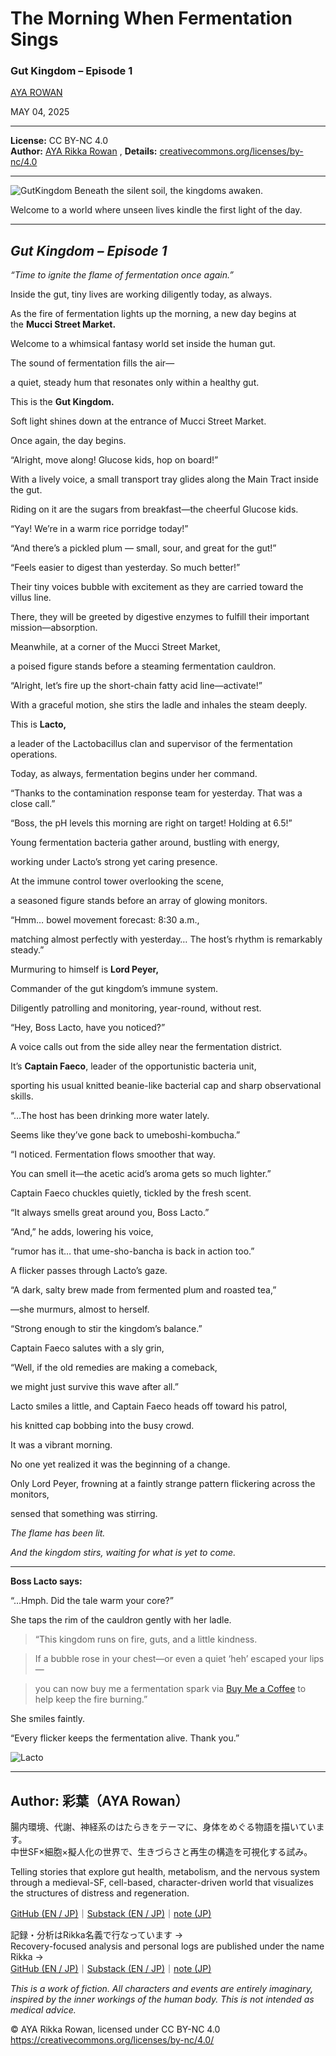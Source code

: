 # The Morning When Fermentation Sings

### Gut Kingdom – Episode 1

[AYA ROWAN](https://substack.com/@ayarowan)

MAY 04, 2025

---
**License:** CC BY-NC 4.0  
**Author:** [AYA Rikka Rowan](https://github.com/noetic-loop)  ,
**Details:** [creativecommons.org/licenses/by-nc/4.0](https://creativecommons.org/licenses/by-nc/4.0/)

---
![GutKingdom](../images/GutKingdom_main.png)
Beneath the silent soil, the kingdoms awaken. 

Welcome to a world where unseen lives kindle the first light of the day.

---
## _**Gut Kingdom – Episode 1**_

_“Time to ignite the flame of fermentation once again.”_

Inside the gut, tiny lives are working diligently today, as always.

As the fire of fermentation lights up the morning, a new day begins at the **Mucci Street Market.**

Welcome to a whimsical fantasy world set inside the human gut.

The sound of fermentation fills the air—

a quiet, steady hum that resonates only within a healthy gut.

This is the **Gut Kingdom.**

Soft light shines down at the entrance of Mucci Street Market.

Once again, the day begins.

“Alright, move along! Glucose kids, hop on board!”

With a lively voice, a small transport tray glides along the Main Tract inside the gut.

Riding on it are the sugars from breakfast—the cheerful Glucose kids.

“Yay! We’re in a warm rice porridge today!”

“And there’s a pickled plum — small, sour, and great for the gut!”

“Feels easier to digest than yesterday. So much better!”

Their tiny voices bubble with excitement as they are carried toward the villus line.

There, they will be greeted by digestive enzymes to fulfill their important mission—absorption.

Meanwhile, at a corner of the Mucci Street Market,

a poised figure stands before a steaming fermentation cauldron.

“Alright, let’s fire up the short-chain fatty acid line—activate!”

With a graceful motion, she stirs the ladle and inhales the steam deeply.

This is **Lacto,**

a leader of the Lactobacillus clan and supervisor of the fermentation operations.

Today, as always, fermentation begins under her command.

“Thanks to the contamination response team for yesterday. That was a close call.”

“Boss, the pH levels this morning are right on target! Holding at 6.5!”

Young fermentation bacteria gather around, bustling with energy,

working under Lacto’s strong yet caring presence.

At the immune control tower overlooking the scene,

a seasoned figure stands before an array of glowing monitors.

“Hmm… bowel movement forecast: 8:30 a.m.,

matching almost perfectly with yesterday… The host’s rhythm is remarkably steady.”

Murmuring to himself is **Lord Peyer,**

Commander of the gut kingdom’s immune system.

Diligently patrolling and monitoring, year-round, without rest.

“Hey, Boss Lacto, have you noticed?”

A voice calls out from the side alley near the fermentation district.

It’s **Captain Faeco**, leader of the opportunistic bacteria unit,

sporting his usual knitted beanie-like bacterial cap and sharp observational skills.

“…The host has been drinking more water lately.

Seems like they’ve gone back to umeboshi-kombucha.”

“I noticed. Fermentation flows smoother that way.

You can smell it—the acetic acid’s aroma gets so much lighter.”

Captain Faeco chuckles quietly, tickled by the fresh scent.

“It always smells great around you, Boss Lacto.”

“And,” he adds, lowering his voice,

“rumor has it… that ume-sho-bancha is back in action too.”

A flicker passes through Lacto’s gaze.

“A dark, salty brew made from fermented plum and roasted tea,”

—she murmurs, almost to herself.

“Strong enough to stir the kingdom’s balance.”

Captain Faeco salutes with a sly grin,

“Well, if the old remedies are making a comeback,

we might just survive this wave after all.”

Lacto smiles a little, and Captain Faeco heads off toward his patrol,

his knitted cap bobbing into the busy crowd.

It was a vibrant morning.

No one yet realized it was the beginning of a change.

Only Lord Peyer, frowning at a faintly strange pattern flickering across the monitors,

sensed that something was stirring.

_The flame has been lit._

_And the kingdom stirs, waiting for what is yet to come._

---

**Boss Lacto says:**

“…Hmph. Did the tale warm your core?”

She taps the rim of the cauldron gently with her ladle.

> “This kingdom runs on fire, guts, and a little kindness.

> If a bubble rose in your chest—or even a quiet ‘heh’ escaped your lips—

> you can now buy me a fermentation spark via [Buy Me a Coffee](https://buymeacoffee.com/ayarikkarowan) to help keep the fire burning.”

She smiles faintly.

“Every flicker keeps the fermentation alive. Thank you.”

<!-- Optional disclaimer -->
<!-- _Note: This is a character message from the world of “Gutto Kingdom.” Support is always welcome, but entirely optional._ -->
![Lacto](../images/Gut_Kingdom_Lacto.png)

---

## Author: 彩葉（AYA Rowan）

腸内環境、代謝、神経系のはたらきをテーマに、身体をめぐる物語を描いています。  
中世SF×細胞×擬人化の世界で、生きづらさと再生の構造を可視化する試み。

Telling stories that explore gut health, metabolism, and the nervous system  
through a medieval-SF, cell-based, character-driven world that visualizes the structures of distress and regeneration.

[GitHub (EN / JP)](https://github.com/noetic-loop/Gut_Kingdom)｜[Substack (EN / JP)](https://ayarowan.substack.com/)｜[note (JP)](https://note.com/ranunculus202504)

記録・分析はRikka名義で行なっています →  
Recovery-focused analysis and personal logs are published under the name Rikka →  
[GitHub (EN / JP)](https://github.com/noetic-loop/Rikka)｜[Substack (EN / JP)](https://substack.com/@rikkarikka)｜[note (JP)](https://note.com/rikka202505)

_This is a work of fiction. All characters and events are entirely imaginary, inspired by the inner workings of the human body. This is not intended as medical advice._


© AYA Rikka Rowan, licensed under CC BY-NC 4.0  
https://creativecommons.org/licenses/by-nc/4.0/
